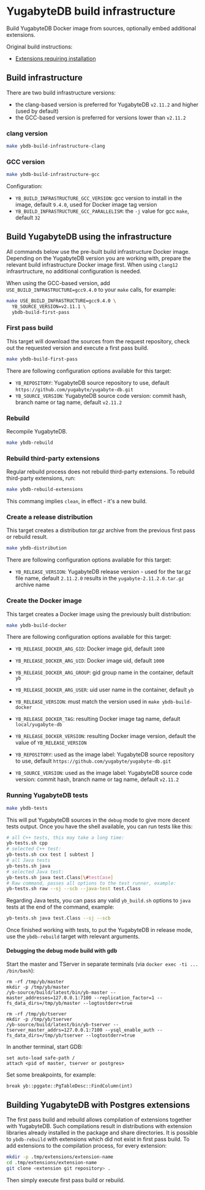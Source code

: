 # YugabyteDB build infrastructure

Build YugabyteDB Docker image from sources, optionally embed additional extensions.

Original build instructions:

- [Extensions requiring installation](https://docs.yugabyte.com/latest/api/ysql/extensions/#extensions-requiring-installation)

## Build infrastructure

There are two build infrastructure versions:

- the clang-based version is preferred for YugabyteDB `v2.11.2` and higher (used by default)
- the GCC-based version is preferred for versions lower than `v2.11.2`

### clang version

```sh
make ybdb-build-infrastructure-clang
```

### GCC version

```sh
make ybdb-build-infrastructure-gcc
```

Configuration:

- `YB_BUILD_INFRASTRUCTURE_GCC_VERSION`: gcc version to install in the image, default `9.4.0`, used for Docker image tag version
- `YB_BUILD_INFRASTRUCTURE_GCC_PARALLELISM`: the `-j` value for gcc `make`, default `32`

## Build YugabyteDB using the infrastructure

All commands below use the pre-built build infrastructure Docker image. Depending on the YugabyteDB version you are working with, prepare the relevant build infrastructure Docker image first. When using `clang12` infrasrtructure, no additional configuration is needed.

When using the GCC-based version, add `USE_BUILD_INFRASTRUCTURE=gcc9.4.0` to your `make` calls, for example:

```sh
make USE_BUILD_INFRASTRUCTURE=gcc9.4.0 \
  YB_SOURCE_VERSION=v2.11.1 \
  ybdb-build-first-pass
```

### First pass build

This target will download the sources from the request repository, check out the requested version and execute a first pass build.

```sh
make ybdb-build-first-pass
```

There are following configuration options available for this target:

- `YB_REPOSITORY`: YugabyteDB source repository to use, default `https://github.com/yugabyte/yugabyte-db.git`
- `YB_SOURCE_VERSION`: YugabyteDB source code version: commit hash, branch name or tag name, default `v2.11.2`

### Rebuild

Recompile YugabyteDB.

```sh
make ybdb-rebuild
```

### Rebuild third-party extensions

Regular rebuild process does not rebuild third-party extensions. To rebuild third-party extensions, run:

```sh
make ybdb-rebuild-extensions
```

This commang implies `clean`, in effect - it's a new build.

### Create a release distribution

This target creates a distribution _tar.gz_ archive from the previous first pass or rebuild result.

```sh
make ybdb-distribution
```

There are following configuration options available for this target:

- `YB_RELEASE_VERSION`: YugabyteDB release version - used for the tar.gz file name, default `2.11.2.0` results in the `yugabyte-2.11.2.0.tar.gz` archive name

### Create the Docker image

This target creates a Docker image using the previously built distribution:

```sh
make ybdb-build-docker
```

There are following configuration options available for this target:

- `YB_RELEASE_DOCKER_ARG_GID`: Docker image gid, default `1000`
- `YB_RELEASE_DOCKER_ARG_UID`: Docker image uid, default `1000`
- `YB_RELEASE_DOCKER_ARG_GROUP`: gid group name in the container, default `yb`
- `YB_RELEASE_DOCKER_ARG_USER`: uid user name in the container, default `yb`
- `YB_RELEASE_VERSION`: must match the version used in `make ybdb-build-docker`
- `YB_RELEASE_DOCKER_TAG`: resulting Docker image tag name, default `local/yugabyte-db`
- `YB_RELEASE_DOCKER_VERSION`: resulting Docker image version, default the value of `YB_RELEASE_VERSION`

- `YB_REPOSITORY`: used as the image label: YugabyteDB source repository to use, default `https://github.com/yugabyte/yugabyte-db.git`
- `YB_SOURCE_VERSION`: used as the image label: YugabyteDB source code version: commit hash, branch name or tag name, default `v2.11.2`

### Running YugabyteDB tests

```sh
make ybdb-tests
```

This will put YugabyteDB sources in the `debug` mode to give more decent tests output. Once you have the shell available, you can run tests like this:

```sh
# all C++ tests, this may take a long time:
yb-tests.sh cpp
# selected C++ test:
yb-tests.sh cxx test [ subtest ]
# all Java tests
yb-tests.sh java
# selected Java test:
yb-tests.sh java test.Class[\#testCase]
# Raw command, passes all options to the test runner, example:
yb-tests.sh raw --sj --scb --java-test test.Class
```

Regarding Java tests, you can pass any valid `yb_build.sh` options to `java` tests at the end of the command, example:

```sh
yb-tests.sh java test.Class --sj --scb
```

Once finished working with tests, to put the YugabyteDB in release mode, use the `ybdb-rebuild` target with relevant arguments.

#### Debugging the debug mode build with gdb

Start the master and TServer in separate terminals (via `docker exec -ti ... /bin/bash`):

```
rm -rf /tmp/yb/master
mkdir -p /tmp/yb/master
/yb-source/build/latest/bin/yb-master --master_addresses=127.0.0.1:7100 --replication_factor=1 --fs_data_dirs=/tmp/yb/master --logtostderr=true
```

```
rm -rf /tmp/yb/tserver
mkdir -p /tmp/yb/tserver
/yb-source/build/latest/bin/yb-tserver --tserver_master_addrs=127.0.0.1:7100 --ysql_enable_auth --fs_data_dirs=/tmp/yb/tserver --logtostderr=true
```

In another terminal, start GDB:

```
set auto-load safe-path /
attach <pid of master, tserver or postgres>
```

Set some breakpoints, for example:

```
break yb::pggate::PgTableDesc::FindColumn(int)
```

## Building YugabyteDB with Postgres extensions

The first pass build and rebuild allows compilation of extensions together with YugabyteDB. Such compilations result in distributions with extension libraries already installed in the package and share directories. It is possible to `ybdb-rebuild` with extensions which did not exist in first pass build. To add extensions to the compilation process, for every extension:

```sh
mkdir -p .tmp/extensions/extension-name
cd .tmp/extensions/extension-name
git clone <extension git repository> .
```

Then simply execute first pass build or rebuild.

